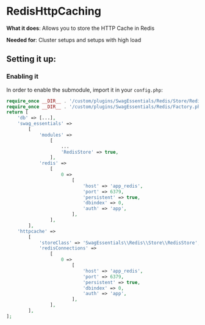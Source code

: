 # RedisHttpCaching
**What it does**: Allows you to store the HTTP Cache in Redis

**Needed for**: Cluster setups and setups with high load

## Setting it up:
### Enabling it
In order to enable the submodule, import it in your `config.php`:

```php
require_once __DIR__ . '/custom/plugins/SwagEssentials/Redis/Store/RedisStore.php';
require_once __DIR__ . '/custom/plugins/SwagEssentials/Redis/Factory.php';
return [
    'db' => [...],
    'swag_essentials' =>
        [
            'modules' =>
                [
                    ...
                    'RedisStore' => true,
                ],
            'redis' =>
                [
                    0 =>
                        [
                            'host' => 'app_redis',
                            'port' => 6379,
                            'persistent' => true,
                            'dbindex' => 0,
                            'auth' => 'app',
                        ],
                ],
        ],
    'httpcache' =>
        [
            'storeClass' => 'SwagEssentials\\Redis\\Store\\RedisStore',
            'redisConnections' =>
                [
                    0 =>
                        [
                            'host' => 'app_redis',
                            'port' => 6379,
                            'persistent' => true,
                            'dbindex' => 0,
                            'auth' => 'app',
                        ],
                ],
        ],
];
```